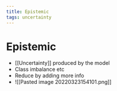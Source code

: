 ```yaml
---
title: Epistemic
tags: uncertainty
---
```


# Epistemic
- [[Uncertainty]] produced by the model
- Class imbalance etc
- Reduce by adding more info
- ![[Pasted image 20220323154101.png]]












































